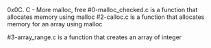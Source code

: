 0x0C. C - More malloc, free
#0-malloc_checked.c is a function that allocates memory using malloc
#2-calloc.c is a function that allocates memory for an array using malloc

#3-array_range.c is a function that creates an array of integer
